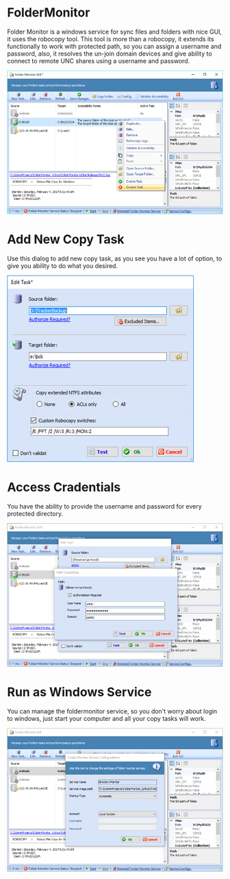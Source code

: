 # FolderMonitor
Folder Monitor is a windows service for sync files and folders with nice GUI, it uses the robocopy tool.
This tool is more than a robocopy, it extends its functionally to work with protected path, so you can assign a username and password, also, it resolves the un-join domain devices and give ability to connect to remote UNC shares using a username and password.

<img src=/docs/mainwindow_0.8.PNG />

# Add New Copy Task
Use this dialog to add new copy task, as you see you have a lot of option, to give you ability to do what you desired.

<img src=/docs/editTask.PNG />

# Access Cradentials
You have the ability to provide the username and password for every protected directory.

<img src=/docs/Path_cradentials.PNG />

# Run as Windows Service
You can manage the foldermonitor service, so you don't worry about login to windows, just start your computer and all your copy tasks will work.

<img src=/docs/service_config_main.PNG />

